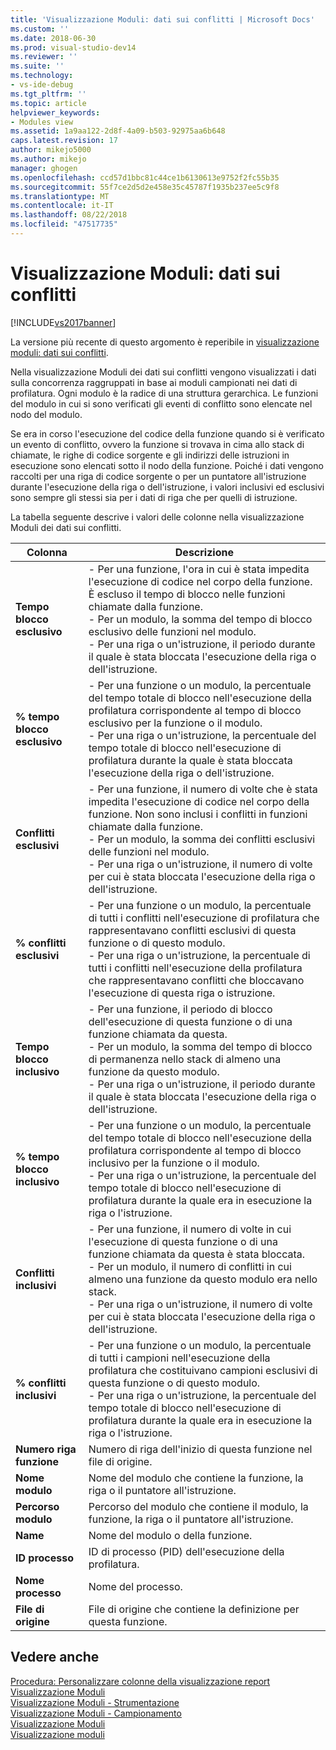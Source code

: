 ```yaml
---
title: 'Visualizzazione Moduli: dati sui conflitti | Microsoft Docs'
ms.custom: ''
ms.date: 2018-06-30
ms.prod: visual-studio-dev14
ms.reviewer: ''
ms.suite: ''
ms.technology:
- vs-ide-debug
ms.tgt_pltfrm: ''
ms.topic: article
helpviewer_keywords:
- Modules view
ms.assetid: 1a9aa122-2d8f-4a09-b503-92975aa6b648
caps.latest.revision: 17
author: mikejo5000
ms.author: mikejo
manager: ghogen
ms.openlocfilehash: ccd57d1bbc81c44ce1b6130613e9752f2fc55b35
ms.sourcegitcommit: 55f7ce2d5d2e458e35c45787f1935b237ee5c9f8
ms.translationtype: MT
ms.contentlocale: it-IT
ms.lasthandoff: 08/22/2018
ms.locfileid: "47517735"
---
```

# <a name="modules-view---contention-data"></a>Visualizzazione Moduli: dati sui conflitti
[!INCLUDE[vs2017banner](../includes/vs2017banner.md)]

La versione più recente di questo argomento è reperibile in [visualizzazione moduli: dati sui conflitti](https://docs.microsoft.com/visualstudio/profiling/modules-view-contention-data).  
  
Nella visualizzazione Moduli dei dati sui conflitti vengono visualizzati i dati sulla concorrenza raggruppati in base ai moduli campionati nei dati di profilatura. Ogni modulo è la radice di una struttura gerarchica. Le funzioni del modulo in cui si sono verificati gli eventi di conflitto sono elencate nel nodo del modulo.  
  
 Se era in corso l'esecuzione del codice della funzione quando si è verificato un evento di conflitto, ovvero la funzione si trovava in cima allo stack di chiamate, le righe di codice sorgente e gli indirizzi delle istruzioni in esecuzione sono elencati sotto il nodo della funzione. Poiché i dati vengono raccolti per una riga di codice sorgente o per un puntatore all'istruzione durante l'esecuzione della riga o dell'istruzione, i valori inclusivi ed esclusivi sono sempre gli stessi sia per i dati di riga che per quelli di istruzione.  
  
 La tabella seguente descrive i valori delle colonne nella visualizzazione Moduli dei dati sui conflitti.  
  
|Colonna|Descrizione|  
|------------|-----------------|  
|**Tempo blocco esclusivo**|- Per una funzione, l'ora in cui è stata impedita l'esecuzione di codice nel corpo della funzione. È escluso il tempo di blocco nelle funzioni chiamate dalla funzione.<br />- Per un modulo, la somma del tempo di blocco esclusivo delle funzioni nel modulo.<br />- Per una riga o un'istruzione, il periodo durante il quale è stata bloccata l'esecuzione della riga o dell'istruzione.|  
|**% tempo blocco esclusivo**|- Per una funzione o un modulo, la percentuale del tempo totale di blocco nell'esecuzione della profilatura corrispondente al tempo di blocco esclusivo per la funzione o il modulo.<br />- Per una riga o un'istruzione, la percentuale del tempo totale di blocco nell'esecuzione di profilatura durante la quale è stata bloccata l'esecuzione della riga o dell'istruzione.|  
|**Conflitti esclusivi**|- Per una funzione, il numero di volte che è stata impedita l'esecuzione di codice nel corpo della funzione. Non sono inclusi i conflitti in funzioni chiamate dalla funzione.<br />- Per un modulo, la somma dei conflitti esclusivi delle funzioni nel modulo.<br />- Per una riga o un'istruzione, il numero di volte per cui è stata bloccata l'esecuzione della riga o dell'istruzione.|  
|**% conflitti esclusivi**|- Per una funzione o un modulo, la percentuale di tutti i conflitti nell'esecuzione di profilatura che rappresentavano conflitti esclusivi di questa funzione o di questo modulo.<br />- Per una riga o un'istruzione, la percentuale di tutti i conflitti nell'esecuzione della profilatura che rappresentavano conflitti che bloccavano l'esecuzione di questa riga o istruzione.|  
|**Tempo blocco inclusivo**|- Per una funzione, il periodo di blocco dell'esecuzione di questa funzione o di una funzione chiamata da questa.<br />- Per un modulo, la somma del tempo di blocco di permanenza nello stack di almeno una funzione da questo modulo.<br />- Per una riga o un'istruzione, il periodo durante il quale è stata bloccata l'esecuzione della riga o dell'istruzione.|  
|**% tempo blocco inclusivo**|- Per una funzione o un modulo, la percentuale del tempo totale di blocco nell'esecuzione della profilatura corrispondente al tempo di blocco inclusivo per la funzione o il modulo.<br />- Per una riga o un'istruzione, la percentuale del tempo totale di blocco nell'esecuzione di profilatura durante la quale era in esecuzione la riga o l'istruzione.|  
|**Conflitti inclusivi**|- Per una funzione, il numero di volte in cui l'esecuzione di questa funzione o di una funzione chiamata da questa è stata bloccata.<br />- Per un modulo, il numero di conflitti in cui almeno una funzione da questo modulo era nello stack.<br />- Per una riga o un'istruzione, il numero di volte per cui è stata bloccata l'esecuzione della riga o dell'istruzione.|  
|**% conflitti inclusivi**|- Per una funzione o un modulo, la percentuale di tutti i campioni nell'esecuzione della profilatura che costituivano campioni esclusivi di questa funzione o di questo modulo.<br />- Per una riga o un'istruzione, la percentuale del tempo totale di blocco nell'esecuzione di profilatura durante la quale era in esecuzione la riga o l'istruzione.|  
|**Numero riga funzione**|Numero di riga dell'inizio di questa funzione nel file di origine.|  
|**Nome modulo**|Nome del modulo che contiene la funzione, la riga o il puntatore all'istruzione.|  
|**Percorso modulo**|Percorso del modulo che contiene il modulo, la funzione, la riga o il puntatore all'istruzione.|  
|**Name**|Nome del modulo o della funzione.|  
|**ID processo**|ID di processo (PID) dell'esecuzione della profilatura.|  
|**Nome processo**|Nome del processo.|  
|**File di origine**|File di origine che contiene la definizione per questa funzione.|  
  
## <a name="see-also"></a>Vedere anche  
 [Procedura: Personalizzare colonne della visualizzazione report](../profiling/how-to-customize-report-view-columns.md)   
 [Visualizzazione Moduli](../profiling/modules-view.md)   
 [Visualizzazione Moduli - Strumentazione](../profiling/modules-view-dotnet-memory-instrumentation-data.md)   
 [Visualizzazione Moduli - Campionamento](../profiling/modules-view-dotnet-memory-sampling-data.md)   
 [Visualizzazione Moduli](../profiling/modules-view-instrumentation-data.md)   
 [Visualizzazione moduli](../profiling/modules-view-sampling-data.md)



